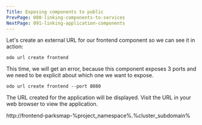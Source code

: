```yaml
---
Title: Exposing components to public
PrevPage: 080-linking-components-to-services
NextPage: 091-linking-application-components
---
```


Let's create an external URL for our frontend component so we can see it in action:

```execute-1
odo url create frontend
```

This time, we will get an error, because this component exposes 3 ports and we need to be explicit about which one we want to expose.

```execute-1
odo url create frontend --port 8080
```

The URL created for the application will be displayed. Visit the URL in your web browser to view the application.

http://frontend-parksmap-%project_namespace%.%cluster_subdomain%
